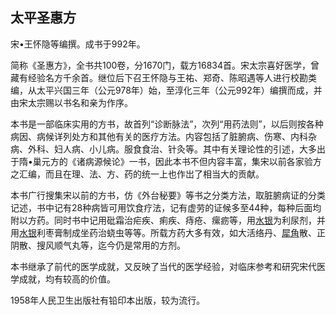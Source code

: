 ## 太平圣惠方

宋•王怀隐等编撰。成书于992年。

简称《圣惠方》，全书共100卷，分1670门，载方16834首。宋太宗喜好医学，曾藏有经验名方千余首。继位后下召王怀隐与王祐、郑奇、陈昭遇等人进行校勘类编，从太平兴国三年（公元978年）始，至淳化三年（公元992年）编撰而成，并由宋太宗赐以书名和亲为作序。

本书是一部临床实用的方书，故首列“诊断脉法”，次列“用药法则”，以后则按各种病因、病候详列处方和其他有关的医疗方法。内容包括了脏腑病、伤寒、内科杂病、外科、妇人病、小儿病。服食食治、针灸等。其中有关理论性的引述，大多出于隋•巢元方的《诸病源候论》一书，因此本书不但内容丰富，集宋以前各家验方之汇编，而且在理、法、方、药的统一上也作岀了相当大的贡献。

本书广行搜集宋以前的方书，仿《外台秘要》等书之分类方法，取脏腑病证的分类记述，书中记有28种病皆可用饮食疗法，记有虚劳的证候多至44种，每种后面均附以方药。同时书中记用砒霜治疟疾、痢疾、痔疮、瘰疬等，用[水银](https://www.gmzyjc.com/read/bc/bc20-0.4.0.0.0.md)为利尿剂，并用[水银](https://www.gmzyjc.com/read/bc/bc20-0.4.0.0.0.md)利枣膏制成坐药治蛲虫等等。所载方药大多有效，如大活络丹、[犀角](https://www.gmzyjc.com/read/bc/bc03-0.3.1.0.0.md)散、正阴散、搜风顺气丸等，迄今仍是常用的方剂。

本书继承了前代的医学成就，又反映了当代的医学经验，对临床参考和研究宋代医学成就，均有较高的价值。

1958年人民卫生出版社有铅印本出版，较为流行。
